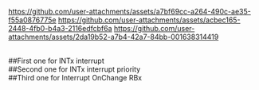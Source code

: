 
https://github.com/user-attachments/assets/a7bf69cc-a264-490c-ae35-f55a0876775e
https://github.com/user-attachments/assets/acbec165-2448-4fb0-b4a3-2116edfcbf6a
https://github.com/user-attachments/assets/2da19b52-a7b4-42a7-84bb-001638314419







 <br /> 
##First one for INTx interrupt
 <br /> 
##Second one for INTx interrupt priority 
 <br /> 
##Third one for Interrupt OnChange RBx
